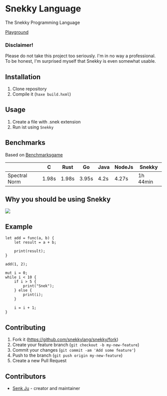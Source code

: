 # Snekky Language

The Snekky Programming Language

<a href="https://snekky.senkju.net/">Playground</a>

### Disclaimer!
Please do not take this project too seriously. I'm in no way a professional. To be honest, I'm surprised myself that Snekky is even somewhat usable.

## Installation

1. Clone repository
2. Compile it (`haxe build.hxml`)

## Usage

1. Create a file with .snek extension
2. Run ist using `Snekky`

## Benchmarks
Based on <a href="https://benchmarksgame-team.pages.debian.net/benchmarksgame/">Benchmarksgame</a>

|               | C     | Rust  | Go    | Java | NodeJs | Snekky   |
|---------------|-------|-------|-------|------|--------|----------|
| Spectral Norm | 1.98s | 1.98s | 3.95s | 4.2s | 4.27s  | 1h 44min |

## Why you should be using Snekky
<img src="https://axolotl.vip/PmMKa9an.png?key=3fFhm7yeiawmiJ">

## Example
```
let add = func(a, b) {
    let result = a + b;

    print(result);
}

add(1, 2);

mut i = 0;
while i < 10 {
    if i > 5 {
        print("Snek");
    } else {
        print(i);
    }

    i = i + 1;
}
```

## Contributing

1. Fork it (<https://github.com/snekkylang/snekky/fork>)
2. Create your feature branch (`git checkout -b my-new-feature`)
3. Commit your changes (`git commit -am 'Add some feature'`)
4. Push to the branch (`git push origin my-new-feature`)
5. Create a new Pull Request

## Contributors

- [Senk Ju](https://github.com/snekkylang/snekky) - creator and maintainer

